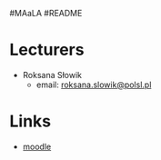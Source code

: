 \#MAaLA #README

# Lecturers

- Roksana Słowik 
  - email: roksana.slowik@polsl.pl

# Links

- [moodle](https://platforma.polsl.pl/rms/course/view.php?id=367)